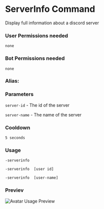 # ServerInfo Command
Display full information about a discord server

### User Permissions needed
`none`
### Bot Permissions needed
`none`

### Alias:
> <Badge text="sinfo" type="tip" vertical="middle"/>
> <Badge text="serverinfo" type="error" vertical="middle"/>


### Parameters
`server-id` - The id of the server

`server-name` - The name of the server

### Cooldown
`5 seconds`

### Usage
`-serverinfo ` 

`-serverinfo  [user id]`

`-serverinfo  [user-name]`

### Previev

![Avatar Usage Preview](https://media.discordapp.net/attachments/469576672128139275/546443634610929665/Unbenannt-1.png?width=338&height=676)

<CustomLayout/>